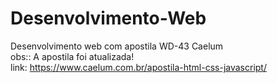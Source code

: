 # Desenvolvimento-Web 
Desenvolvimento web com apostila  WD-43  Caelum
<br>
obs:: A apostila foi atualizada! 
<br>
link: https://www.caelum.com.br/apostila-html-css-javascript/
